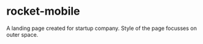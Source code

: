 # rocket-mobile
A landing page created for startup company.  Style of the page focusses on outer space.
